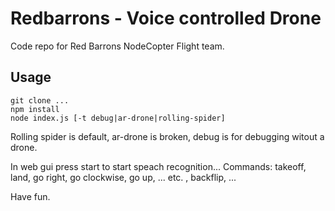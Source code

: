 # Redbarrons - Voice controlled Drone
Code repo for Red Barrons NodeCopter Flight team.

## Usage
````
git clone ...
npm install
node index.js [-t debug|ar-drone|rolling-spider]
````

Rolling spider is default, ar-drone is broken, debug is for debugging witout a drone.

In web gui press start to start speach recognition...
Commands:
takeoff, land, go right, go clockwise, go up, ... etc. , backflip, ...

Have fun.
